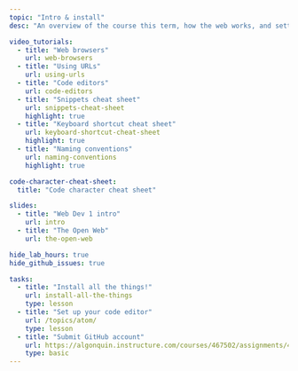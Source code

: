 ```yaml
---
topic: "Intro & install"
desc: "An overview of the course this term, how the web works, and setting up our computers."

video_tutorials:
  - title: "Web browsers"
    url: web-browsers
  - title: "Using URLs"
    url: using-urls
  - title: "Code editors"
    url: code-editors
  - title: "Snippets cheat sheet"
    url: snippets-cheat-sheet
    highlight: true
  - title: "Keyboard shortcut cheat sheet"
    url: keyboard-shortcut-cheat-sheet
    highlight: true
  - title: "Naming conventions"
    url: naming-conventions
    highlight: true

code-character-cheat-sheet:
  title: "Code character cheat sheet"

slides:
  - title: "Web Dev 1 intro"
    url: intro
  - title: "The Open Web"
    url: the-open-web

hide_lab_hours: true
hide_github_issues: true

tasks:
  - title: "Install all the things!"
    url: install-all-the-things
    type: lesson
  - title: "Set up your code editor"
    url: /topics/atom/
    type: lesson
  - title: "Submit GitHub account"
    url: https://algonquin.instructure.com/courses/467502/assignments/4178222
    type: basic
---
```

